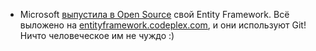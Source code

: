 * Microsoft [выпустила в Open Source](http://weblogs.asp.net/scottgu/archive/2012/07/19/entity-framework-and-open-source.aspx) свой Entity Framework. Всё выложено на [entityframework.codeplex.com](http://entityframework.codeplex.com/), и они используют Git! Ничто человеческое им не чуждо :)